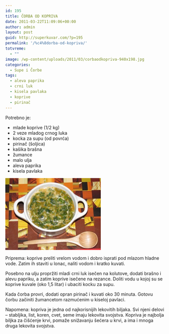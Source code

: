 ```yaml
---
id: 195
title: ČORBA OD KOPRIVA
date: 2011-03-22T11:09:06+00:00
author: admin
layout: post
guid: http://superkuvar.com/?p=195
permalink: '/%c4%8dorba-od-kopriva/'
totvreme:
  - ""
image: /wp-content/uploads/2011/03/corbaodkopriva-940x198.jpg
categories:
  - Supe i Čorbe
tags:
  - aleva paprika
  - crni luk
  - kisela pavlaka
  - koprive
  - pirinač
---
```

Potrebno je:

  * mlade koprive (1/2 kg)
  * 2 veze mladog crnog luka
  * kocka za supu (od povrća)
  * pirinač (šoljica)
  * kašika brašna
  * žumance
  * malo ulja
  * aleva paprika
  * kisela pavlaka

[<img class="alignnone size-medium wp-image-9596" src="/wp-content/uploads/2011/03/corbaodkopriva-300x225.jpg" alt="corbaodkopriva" width="300" height="225" />](/wp-content/uploads/2011/03/corbaodkopriva-e1430748774143.jpg)

Priprema: koprive preliti vrelom vodom i dobro isprati pod mlazom hladne vode. Zatim ih staviti u lonac, naliti vodom i kratko kuvati.

Posebno na ulju propržiti mladi crni luk isečen na kolutove, dodati brašno i alevu papriku, a zatim koprive isečene na rezance. Doliti vodu u kojoj su se koprive kuvale (oko 1,5 litar) i ubaciti kocku za supu.

Kada čorba provri, dodati opran pirinač i kuvati oko 30 minuta. Gotovu čorbu začiniti žumancetom razmućenim u kiseloj pavlaci.

Napomena: kopriva je jedna od najkorisnijih lekovitih biljaka. Svi njeni delovi &#8211; stabljika, list, koren, cvet, seme imaju lekovita svojstva. Kopriva je najbolja biljka za čišćenje krvi, pomaže snižavanju šećera u krvi, a ima i mnoga druga lekovita svojstva.